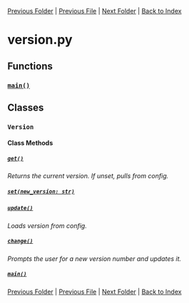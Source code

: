 [Previous Folder](../article_content/hotbar_slots_content.md) | [Previous File](translate.md) | [Next Folder](../fluids/fluid_article.md) | [Back to Index](../../index.md)

# version.py

## Functions

### [`main()`](https://github.com/Vaileasys/pz-wiki_parser/blob/main/scripts/core/version.py#L38)

## Classes

### `Version`
#### Class Methods
##### [`get()`](https://github.com/Vaileasys/pz-wiki_parser/blob/main/scripts/core/version.py#L8)

_Returns the current version. If unset, pulls from config._
##### [`set(new_version: str)`](https://github.com/Vaileasys/pz-wiki_parser/blob/main/scripts/core/version.py#L16)
##### [`update()`](https://github.com/Vaileasys/pz-wiki_parser/blob/main/scripts/core/version.py#L20)

_Loads version from config._
##### [`change()`](https://github.com/Vaileasys/pz-wiki_parser/blob/main/scripts/core/version.py#L25)

_Prompts the user for a new version number and updates it._
##### [`main()`](https://github.com/Vaileasys/pz-wiki_parser/blob/main/scripts/core/version.py#L33)


[Previous Folder](../article_content/hotbar_slots_content.md) | [Previous File](translate.md) | [Next Folder](../fluids/fluid_article.md) | [Back to Index](../../index.md)
